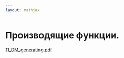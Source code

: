 ```yaml
---  
layout: mathjax  
---  
```

  
# Производящие функции.  
  
[11_DM_generating.pdf](11_DM_generating.pdf)  
